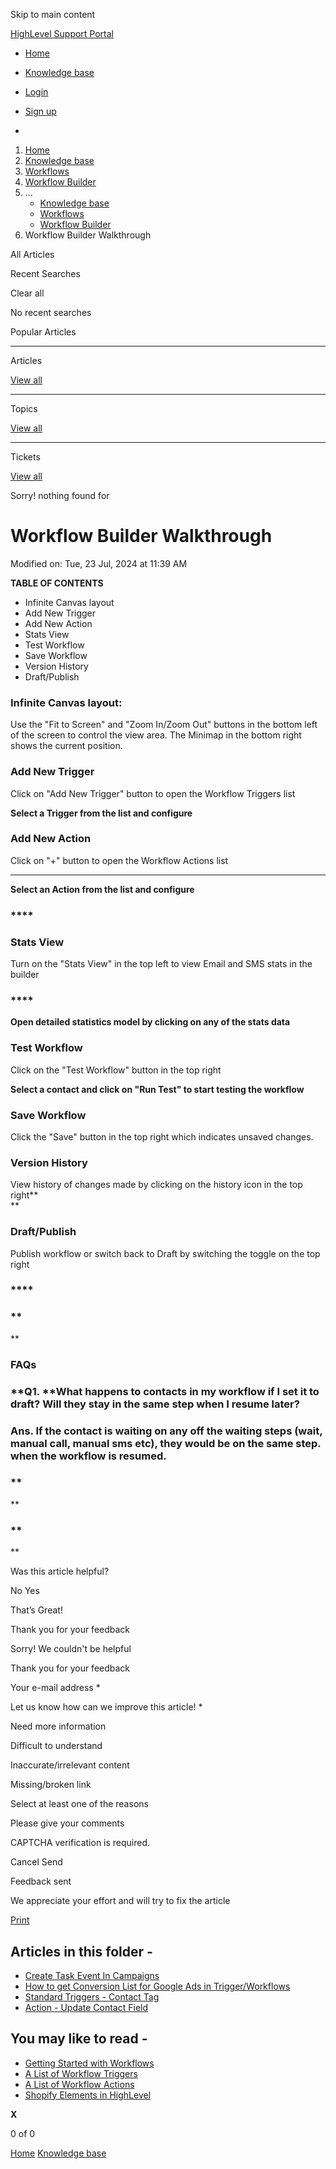 Skip to main content

[ HighLevel Support Portal ](https://help.gohighlevel.com)

  * [ Home ](/support/home)
  * [ Knowledge base ](/support/solutions)

  * [Login](/support/login)
  * [Sign up](/support/signup)
  * 

  1. [Home](/support/home)
  2. [Knowledge base](/support/solutions)
  3. [Workflows](/support/solutions/48000455132)
  4. [Workflow Builder](/support/solutions/folders/48000678544)
  5. ... 
     * [Knowledge base](/support/solutions)
     * [Workflows](/support/solutions/48000455132)
     * [Workflow Builder](/support/solutions/folders/48000678544)
  6. Workflow Builder Walkthrough

All  Articles 

Recent Searches

Clear all

No recent searches

Popular Articles

* * *

Articles

[View all](/support/search/solutions)

* * *

Topics

[View all](/support/search/topics)

* * *

Tickets

[View all](/support/search/tickets)

Sorry! nothing found for   

# Workflow Builder Walkthrough

Modified on: Tue, 23 Jul, 2024 at 11:39 AM

**TABLE OF CONTENTS**

  * Infinite Canvas layout
  * Add New Trigger
  * Add New Action
  * Stats View
  * Test Workflow
  * Save Workflow
  * Version History
  * Draft/Publish

### **Infinite Canvas layout:**

Use the "Fit to Screen" and "Zoom In/Zoom Out" buttons in the bottom left of the screen to control the view area. The Minimap in the bottom right shows the current position.

### **Add New Trigger**

Click on "Add New Trigger" button to open the Workflow Triggers list

**Select a Trigger from the list and configure**

### **Add New Action**

Click on "+" button to open the Workflow Actions list

****

**Select an Action from the list and configure**

### ****

###   

### **Stats View**

Turn on the "Stats View" in the top left to view Email and SMS stats in the builder

### ****

**Open detailed statistics model by clicking on any of the stats data**

### 

### **Test Workflow**

Click on the "Test Workflow" button in the top right

**Select a contact and click on "Run Test" to start testing the workflow**

### 

### **Save Workflow**

Click the "Save" button in the top right which indicates unsaved changes.

### **Version History**

View history of changes made by clicking on the history icon in the top right**  
**

###   

### **Draft/Publish**

Publish workflow or switch back to Draft by switching the toggle on the top right

### ****

### **  
**

### **FAQs**

### **Q1.  **What happens to contacts in my workflow if I set it to draft? Will they stay in the same step when I resume later?

### **Ans.  If the contact is waiting on any off the waiting steps (wait, manual call, manual sms etc), they would be on the same step. when the workflow is resumed.**

### **  
**

### **  
**

Was this article helpful?

No  Yes 

That’s Great!

Thank you for your feedback

Sorry! We couldn't be helpful

Thank you for your feedback

Your e-mail address *

Let us know how can we improve this article! *

Need more information 

Difficult to understand 

Inaccurate/irrelevant content 

Missing/broken link 

Select at least one of the reasons 

Please give your comments 

CAPTCHA verification is required. 

Cancel  Send 

Feedback sent

We appreciate your effort and will try to fix the article

[Print](javascript:print\(\))

## Articles in this folder -

  * [Create Task Event In Campaigns](/support/solutions/articles/48001147413-create-task-event-in-campaigns)
  * [How to get Conversion List for Google Ads in Trigger/Workflows](/support/solutions/articles/48001203453-how-to-get-conversion-list-for-google-ads-in-trigger-workflows)
  * [Standard Triggers - Contact Tag](/support/solutions/articles/48001213546-standard-triggers-contact-tag)
  * [Action - Update Contact Field](/support/solutions/articles/48001214441-action-update-contact-field)

## You may like to read -

  * [Getting Started with Workflows](/support/solutions/articles/155000002288-getting-started-with-workflows)
  * [A List of Workflow Triggers](/support/solutions/articles/155000002292-a-list-of-workflow-triggers)
  * [A List of Workflow Actions](/support/solutions/articles/155000002294-a-list-of-workflow-actions)
  * [Shopify Elements in HighLevel](/support/solutions/articles/48001203897-shopify-elements-in-highlevel)

**X**

0 of 0 []()

[Home](/support/home) [Knowledge base](/support/solutions)
